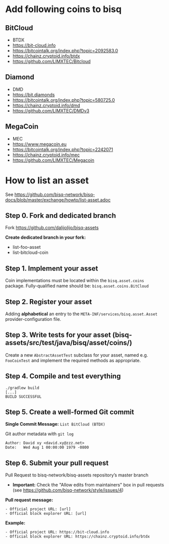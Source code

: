 # Add following coins to bisq

## BitCloud 
* BTDX
* https://bit-cloud.info
* https://bitcointalk.org/index.php?topic=2092583.0
* https://chainz.cryptoid.info/btdx
* https://github.com/LIMXTEC/Bitcloud

## Diamond
* DMD
* https://bit.diamonds
* https://bitcointalk.org/index.php?topic=580725.0
* https://chainz.cryptoid.info/dmd
* https://github.com/LIMXTEC/DMDv3

## MegaCoin
* MEC
* https://www.megacoin.eu
* https://bitcointalk.org/index.php?topic=2242071
* https://chainz.cryptoid.info/mec
* https://github.com/LIMXTEC/Megacoin


# How to list an asset
See https://github.com/bisq-network/bisq-docs/blob/master/exchange/howto/list-asset.adoc

## Step 0. Fork and dedicated branch
Fork https://github.com/dalijolijo/bisq-assets

__Create dedicated branch in your fork:__
* list-foo-asset
* list-bitcloud-coin

## Step 1. Implement your asset
Coin implementations must be located within the ``bisq.asset.coins`` package.
Fully-qualified name should be: ``bisq.asset.coins.BitCloud``

## Step 2. Register your asset
Adding __alphabetical__ an entry to the ``META-INF/services/bisq.asset.Asset`` provider-configuration file.

## Step 3. Write tests for your asset (bisq-assets/src/test/java/bisq/asset/coins/)
Create a new ``AbstractAssetTest`` subclass for your asset, named e.g. ``FooCoinTest`` and implement the required methods as appropriate.

## Step 4. Compile and test everything
```
./gradlew build
[...]
BUILD SUCCESSFUL
```

## Step 5. Create a well-formed Git commit
__Single Commit Message:__
```List BitCloud (BTDX)```

Git author metadata with ```git log```
```
Author: David xy <david.xy@zzz.net>
Date:   Wed Aug 1 00:00:00 1979 -0800
```

## Step 6. Submit your pull request
Pull Request to bisq-network/bisq-assets repository’s master branch
* __Important:__ Check the "Allow edits from maintainers" box in pull requests (see https://github.com/bisq-network/style/issues/4)

__Pull request message:__
```
- Official project URL: [url]
- Official block explorer URL: [url]
```
__Example:__
```
- Official project URL: https://bit-cloud.info
- Official block explorer URL: https://chainz.cryptoid.info/btdx
```
